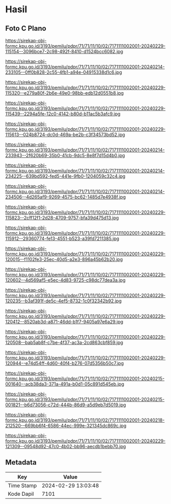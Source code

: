 # Hasil

## Foto C Plano

https://sirekap-obj-formc.kpu.go.id/3193/pemilu/pdpr/71/71/11/10/02/7171111002001-20240229-115154--3096bce7-2c98-492f-8410-d1524bcc6082.jpg

https://sirekap-obj-formc.kpu.go.id/3193/pemilu/pdpr/71/71/11/10/02/7171111002001-20240214-233105--0ff0b828-2c55-4fb1-a94e-04915338d1c6.jpg

https://sirekap-obj-formc.kpu.go.id/3193/pemilu/pdpr/71/71/11/10/02/7171111002001-20240229-115320--e279a80f-2b6e-49e0-98bb-edb12d0551b8.jpg

https://sirekap-obj-formc.kpu.go.id/3193/pemilu/pdpr/71/71/11/10/02/7171111002001-20240229-115439--2294a5fe-12c0-4142-b80d-b11ac5b3afc9.jpg

https://sirekap-obj-formc.kpu.go.id/3193/pemilu/pdpr/71/71/11/10/02/7171111002001-20240229-115613--024b8724-dc0d-469a-be2b-c3f34573bd52.jpg

https://sirekap-obj-formc.kpu.go.id/3193/pemilu/pdpr/71/71/11/10/02/7171111002001-20240214-233943--2f620b69-35b0-41cb-9dc5-8e8f7d15d4b0.jpg

https://sirekap-obj-formc.kpu.go.id/3193/pemilu/pdpr/71/71/11/10/02/7171111002001-20240214-234225--639bd592-fed5-441e-9fb0-1204059c32c4.jpg

https://sirekap-obj-formc.kpu.go.id/3193/pemilu/pdpr/71/71/11/10/02/7171111002001-20240214-234506--4d265af9-9269-4575-bc62-1485d7e4938f.jpg

https://sirekap-obj-formc.kpu.go.id/3193/pemilu/pdpr/71/71/11/10/02/7171111002001-20240229-115823--2cff12f1-2d28-4709-9757-bfa39d475d13.jpg

https://sirekap-obj-formc.kpu.go.id/3193/pemilu/pdpr/71/71/11/10/02/7171111002001-20240229-115912--29360774-fe13-4551-b523-a39fd7211385.jpg

https://sirekap-obj-formc.kpu.go.id/3193/pemilu/pdpr/71/71/11/10/02/7171111002001-20240229-120015--f1102fe3-25ec-40d5-a2e3-896a45b62b20.jpg

https://sirekap-obj-formc.kpu.go.id/3193/pemilu/pdpr/71/71/11/10/02/7171111002001-20240229-120602--4d569af5-e5ec-4d83-9725-c98dc77dea3a.jpg

https://sirekap-obj-formc.kpu.go.id/3193/pemilu/pdpr/71/71/11/10/02/7171111002001-20240229-120235--b3af391f-de5c-4ef5-8732-1c0f32342b92.jpg

https://sirekap-obj-formc.kpu.go.id/3193/pemilu/pdpr/71/71/11/10/02/7171111002001-20240229-120412--8520ab3d-a871-46dd-b1f7-9405a97e6a29.jpg

https://sirekap-obj-formc.kpu.go.id/3193/pemilu/pdpr/71/71/11/10/02/7171111002001-20240229-120508--bab5ab8f-c7be-4f37-ac3a-2cd863cbf859.jpg

https://sirekap-obj-formc.kpu.go.id/3193/pemilu/pdpr/71/71/11/10/02/7171111002001-20240229-120944--e74d54ff-4d60-40f4-b276-07d5356b50c7.jpg

https://sirekap-obj-formc.kpu.go.id/3193/pemilu/pdpr/71/71/11/10/02/7171111002001-20240215-001640--acb38da3-371a-491a-b0d1-05c891d545eb.jpg

https://sirekap-obj-formc.kpu.go.id/3193/pemilu/pdpr/71/71/11/10/02/7171111002001-20240215-001821--b6d73056-c72d-444b-86d9-a5d9eb7d5019.jpg

https://sirekap-obj-formc.kpu.go.id/3193/pemilu/pdpr/71/71/11/10/02/7171111002001-20240218-212520--669bb6f4-6586-44ec-999e-321345dc869c.jpg

https://sirekap-obj-formc.kpu.go.id/3193/pemilu/pdpr/71/71/11/10/02/7171111002001-20240229-121309--09548d92-47c0-4b02-bb96-aecdb1bebb70.jpg


## Metadata

| Key        | Value               |
| ---------- | ------------------- |
| Time Stamp | 2024-02-29 13:03:48 |
| Kode Dapil | 7101                |



